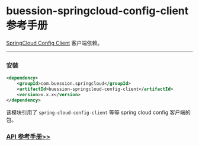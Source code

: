 # buession-springcloud-config-client 参考手册


[SpringCloud Config Client](https://spring.io/projects/spring-cloud-config) 客户端依赖。


---


### 安装

```xml
<dependency>
    <groupId>com.buession.springcloud</groupId>
    <artifactId>buession-springcloud-config-client</artifactId>
    <version>x.x.x</version>
</dependency>
```

该模块引用了 `spring-cloud-config-client` 等等 spring cloud config 客户端的包。


### [API 参考手册>>](https://javadoc.io/static/com.buession.springcloud/buession-springcloud-config-client/2.0.1/)